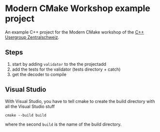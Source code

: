 # Modern CMake Workshop example project

An example C++ project for the Modern CMake workshop of the [C++ Usergroup Zentralschweiz](http://cpp-ug-luzern.blogspot.ch).

## Steps

1. start by adding `validator` to the the projectadd 
2. add the tests for the validator (tests directory + catch)
3. get the decoder to compile

## Visual Studio

With Visual Studio, you have to tell cmake to create the build directory with all the Visual Studio stuff

```
cmake --build build
```

where the second `build` is the name of the build directory.
